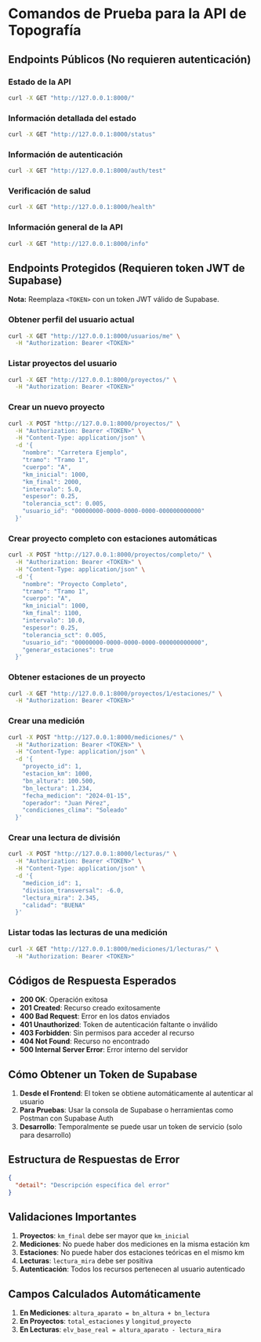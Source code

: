 # Comandos de Prueba para la API de Topografía

## Endpoints Públicos (No requieren autenticación)

### Estado de la API
```bash
curl -X GET "http://127.0.0.1:8000/"
```

### Información detallada del estado
```bash
curl -X GET "http://127.0.0.1:8000/status"
```

### Información de autenticación
```bash
curl -X GET "http://127.0.0.1:8000/auth/test"
```

### Verificación de salud
```bash
curl -X GET "http://127.0.0.1:8000/health"
```

### Información general de la API
```bash
curl -X GET "http://127.0.0.1:8000/info"
```

## Endpoints Protegidos (Requieren token JWT de Supabase)

**Nota:** Reemplaza `<TOKEN>` con un token JWT válido de Supabase.

### Obtener perfil del usuario actual
```bash
curl -X GET "http://127.0.0.1:8000/usuarios/me" \
  -H "Authorization: Bearer <TOKEN>"
```

### Listar proyectos del usuario
```bash
curl -X GET "http://127.0.0.1:8000/proyectos/" \
  -H "Authorization: Bearer <TOKEN>"
```

### Crear un nuevo proyecto
```bash
curl -X POST "http://127.0.0.1:8000/proyectos/" \
  -H "Authorization: Bearer <TOKEN>" \
  -H "Content-Type: application/json" \
  -d '{
    "nombre": "Carretera Ejemplo",
    "tramo": "Tramo 1",
    "cuerpo": "A",
    "km_inicial": 1000,
    "km_final": 2000,
    "intervalo": 5.0,
    "espesor": 0.25,
    "tolerancia_sct": 0.005,
    "usuario_id": "00000000-0000-0000-0000-000000000000"
  }'
```

### Crear proyecto completo con estaciones automáticas
```bash
curl -X POST "http://127.0.0.1:8000/proyectos/completo/" \
  -H "Authorization: Bearer <TOKEN>" \
  -H "Content-Type: application/json" \
  -d '{
    "nombre": "Proyecto Completo",
    "tramo": "Tramo 1",
    "cuerpo": "A", 
    "km_inicial": 1000,
    "km_final": 1100,
    "intervalo": 10.0,
    "espesor": 0.25,
    "tolerancia_sct": 0.005,
    "usuario_id": "00000000-0000-0000-0000-000000000000",
    "generar_estaciones": true
  }'
```

### Obtener estaciones de un proyecto
```bash
curl -X GET "http://127.0.0.1:8000/proyectos/1/estaciones/" \
  -H "Authorization: Bearer <TOKEN>"
```

### Crear una medición
```bash
curl -X POST "http://127.0.0.1:8000/mediciones/" \
  -H "Authorization: Bearer <TOKEN>" \
  -H "Content-Type: application/json" \
  -d '{
    "proyecto_id": 1,
    "estacion_km": 1000,
    "bn_altura": 100.500,
    "bn_lectura": 1.234,
    "fecha_medicion": "2024-01-15",
    "operador": "Juan Pérez",
    "condiciones_clima": "Soleado"
  }'
```

### Crear una lectura de división
```bash
curl -X POST "http://127.0.0.1:8000/lecturas/" \
  -H "Authorization: Bearer <TOKEN>" \
  -H "Content-Type: application/json" \
  -d '{
    "medicion_id": 1,
    "division_transversal": -6.0,
    "lectura_mira": 2.345,
    "calidad": "BUENA"
  }'
```

### Listar todas las lecturas de una medición
```bash
curl -X GET "http://127.0.0.1:8000/mediciones/1/lecturas/" \
  -H "Authorization: Bearer <TOKEN>"
```

## Códigos de Respuesta Esperados

- **200 OK**: Operación exitosa
- **201 Created**: Recurso creado exitosamente
- **400 Bad Request**: Error en los datos enviados
- **401 Unauthorized**: Token de autenticación faltante o inválido
- **403 Forbidden**: Sin permisos para acceder al recurso
- **404 Not Found**: Recurso no encontrado
- **500 Internal Server Error**: Error interno del servidor

## Cómo Obtener un Token de Supabase

1. **Desde el Frontend**: El token se obtiene automáticamente al autenticar al usuario
2. **Para Pruebas**: Usar la consola de Supabase o herramientas como Postman con Supabase Auth
3. **Desarrollo**: Temporalmente se puede usar un token de servicio (solo para desarrollo)

## Estructura de Respuestas de Error

```json
{
  "detail": "Descripción específica del error"
}
```

## Validaciones Importantes

1. **Proyectos**: `km_final` debe ser mayor que `km_inicial`
2. **Mediciones**: No puede haber dos mediciones en la misma estación km
3. **Estaciones**: No puede haber dos estaciones teóricas en el mismo km
4. **Lecturas**: `lectura_mira` debe ser positiva
5. **Autenticación**: Todos los recursos pertenecen al usuario autenticado

## Campos Calculados Automáticamente

1. **En Mediciones**: `altura_aparato = bn_altura + bn_lectura`
2. **En Proyectos**: `total_estaciones` y `longitud_proyecto`
3. **En Lecturas**: `elv_base_real = altura_aparato - lectura_mira`
